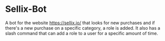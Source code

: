 # Sellix-Bot

A bot for the website https://sellix.io/ that looks for new purchases and if there's a new purchase on a specific category, a role is added. It also has a slash command that can add a role to a user for a specific amount of time.
